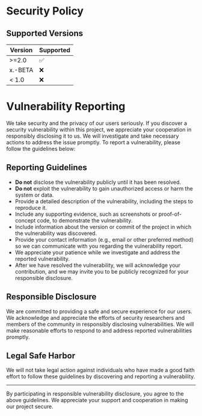 # Security Policy

## Supported Versions

| Version | Supported          |
| ------- | ------------------ |
| >=2.0   | :white_check_mark: |
| x.-BETA | :x:                |
| < 1.0   | :x:                |

# Vulnerability Reporting

We take security and the privacy of our users seriously. If you discover a security vulnerability within this project, we appreciate your cooperation in responsibly disclosing it to us. We will investigate and take necessary actions to address the issue promptly. To report a vulnerability, please follow the guidelines below:

## Reporting Guidelines

- **Do not** disclose the vulnerability publicly until it has been resolved.
- **Do not** exploit the vulnerability to gain unauthorized access or harm the system or data.
- Provide a detailed description of the vulnerability, including the steps to reproduce it.
- Include any supporting evidence, such as screenshots or proof-of-concept code, to demonstrate the vulnerability.
- Include information about the version or commit of the project in which the vulnerability was discovered.
- Provide your contact information (e.g., email or other preferred method) so we can communicate with you regarding the vulnerability report.
- We appreciate your patience while we investigate and address the reported vulnerability.
- After we have resolved the vulnerability, we will acknowledge your contribution, and we may invite you to be publicly recognized for your responsible disclosure.

## Responsible Disclosure

We are committed to providing a safe and secure experience for our users. We acknowledge and appreciate the efforts of security researchers and members of the community in responsibly disclosing vulnerabilities. We will make reasonable efforts to respond to and address reported vulnerabilities promptly.

## Legal Safe Harbor

We will not take legal action against individuals who have made a good faith effort to follow these guidelines by discovering and reporting a vulnerability.

---

By participating in responsible vulnerability disclosure, you agree to the above guidelines. We appreciate your support and cooperation in making our project secure.
